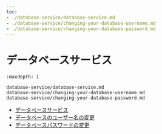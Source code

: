 ```yaml
---
toc:
- ./database-service/database-service.md
- ./database-service/changing-your-database-username.md
- ./database-service/changing-your-database-password.md
---
```


# データベースサービス

```{toctree}
:maxdepth: 1

database-service/database-service.md
database-service/changing-your-database-username.md
database-service/changing-your-database-password.md
```

- [データベースサービス](./database-service/database-service.md)
- [データベースのユーザー名の変更](./database-service/changing-your-database-username.md)
- [データベースパスワードの変更](./database-service/changing-your-database-password.md)